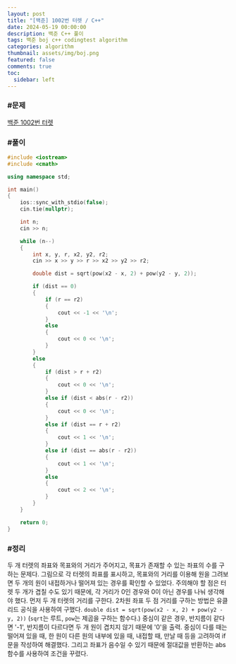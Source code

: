 ```yaml
---
layout: post
title: "[백준] 1002번 터렛 / C++"
date: 2024-05-19 00:00:00
description: 백준 C++ 풀이
tags: 백준 boj c++ codingtest algorithm
categories: algorithm
thumbnail: assets/img/boj.png
featured: false
comments: true
toc:
  sidebar: left
---
```


### #문제
[백준 1002번 터렛](https://www.acmicpc.net/problem/1002)

### #풀이
```c++
#include <iostream>
#include <cmath>

using namespace std;

int main()
{
	ios::sync_with_stdio(false);
	cin.tie(nullptr);

	int n;
	cin >> n;

	while (n--)
	{
		int x, y, r, x2, y2, r2;
		cin >> x >> y >> r >> x2 >> y2 >> r2;

		double dist = sqrt(pow(x2 - x, 2) + pow(y2 - y, 2));

		if (dist == 0)
		{
			if (r == r2)
			{
				cout << -1 << '\n';
			}
			else
			{
				cout << 0 << '\n';
			}
		}
		else
		{
			if (dist > r + r2)
			{
				cout << 0 << '\n';
			}
			else if (dist < abs(r - r2))
			{
				cout << 0 << '\n'; 
			}
			else if (dist == r + r2)
			{
				cout << 1 << '\n';
			}
			else if (dist == abs(r - r2))
			{
				cout << 1 << '\n';
			}
			else
			{
				cout << 2 << '\n';
			}
		}
	}

	return 0;
}
```

### #정리
두 개 터렛의 좌표와 목표와의 거리가 주어지고, 목표가 존재할 수 있는 좌표의 수를 구하는 문제다. 그림으로 각 터렛의 좌표를 표시하고, 목표와의 거리를 이용해 원을 그려보면 두 개의 원이 내접하거나 떨어져 있는 경우를 확인할 수 있었다. 주의해야 할 점은 터렛 두 개가 겹칠 수도 있기 때문에, 각 거리가 0인 경우와 0이 아닌 경우를 나눠 생각해야 했다. 먼저 두 개 터렛의 거리를 구한다. 2차원 좌표 두 점 거리를 구하는 방법은 유클리드 공식을 사용하여 구했다. `double dist = sqrt(pow(x2 - x, 2) + pow(y2 - y, 2))` (`sqrt`는 루트, `pow`는 제곱을 구하는 함수다.) 중심이 같은 경우, 반지름이 같다면 '-1', 반지름이 다르다면 두 개 원이 겹치지 않기 때문에 '0'을 출력. 중심이 다를 때는 떨어져 있을 때, 한 원이 다른 원의 내부에 있을 때, 내접할 때, 만날 때 등을 고려하여 if문을 작성하여 해결했다. 그리고 좌표가 음수일 수 있기 때문에 절대값을 반환하는 abs 함수를 사용하여 조건을 꾸렸다.